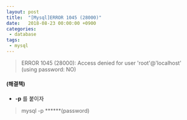 ```yaml
---
layout: post
title:  "[Mysql]ERROR 1045 (28000)"
date:   2018-08-23 00:00:00 +0900
categories:
 - database
tags: 
 - mysql
---
```


> ERROR 1045 (28000): Access denied for user 'root'@'localhost' (using password: NO)
 

#### (해결책)

- **-p** 를 붙이자

> mysql -p ******(password)

 

 